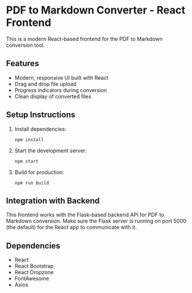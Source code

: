 # PDF to Markdown Converter - React Frontend

This is a modern React-based frontend for the PDF to Markdown conversion tool.

## Features

- Modern, responsive UI built with React
- Drag and drop file upload
- Progress indicators during conversion
- Clean display of converted files

## Setup Instructions

1. Install dependencies:
   ```
   npm install
   ```

2. Start the development server:
   ```
   npm start
   ```

3. Build for production:
   ```
   npm run build
   ```

## Integration with Backend

This frontend works with the Flask-based backend API for PDF to Markdown conversion. Make sure the Flask server is running on port 5000 (the default) for the React app to communicate with it.

## Dependencies

- React
- React Bootstrap
- React Dropzone
- FontAwesome
- Axios 